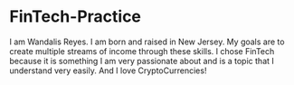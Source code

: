# FinTech-Practice
I am Wandalis Reyes. I am born and raised in New Jersey. My goals are to create multiple streams of income through these skills. I chose FinTech because it is something I am very passionate about and is a topic that I understand very easily.
And I love CryptoCurrencies!
